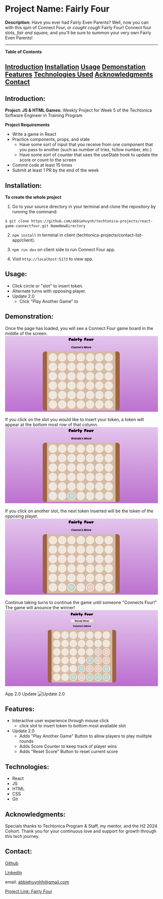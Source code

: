 # Project Name: Fairly Four

**Description:**
Have you ever had Fairly Even Parents? Well, now you can with this spin of Connect Four, or *cought cough* Fairly Four! Connect four slots, *fair and square,* and you'll be sure to summon your very own Fairly Even Parents!

---

**Table of Contents**

[Introduction](#introduction)
[Installation](#installation)
[Usage](#usage)
[Demonstation](#demonstration)
[Features](#features)
[Technologies Used](#technologies-used)
[Acknowledgments](#acknowledgments)
[Contact](#contact)
---

## Introduction: 
**Project: JS & HTML Games:**
Weekly Project for Week 5 of the Techtonica Software Engineer in Training Program

**Project Requirements**
- Write a game in React
- Practice components, props, and state
    - Have some sort of input that you receive from one component that you pass to another (such as number of tries, hi/low number, etc.)
    - Have some sort of counter that uses the useState hook to update the score or count to the screen
- Commit code at least 15 times
- Submit at least 1 PR by the end of the week

## Installation: 
**To create the whole project**
1.  Go to your source directory in your terminal and clone the repository by running the command:

```
$ git clone https://github.com/abbiehuynh/techtonica-projects/react-game-connectfour.git NameNewDirectory
```
2. `npm install` in terminal in client (techtonica-projects/contact-list-app/client).

3. `npm run dev` on client side to run Connect Four app.

4. Visit `http://localhost:5173` to view app.

## Usage: 
- Click circle or "slot" to insert token.
- Alternate turns with opposing player.  
- Update 2.0
    - Click "Play Another Game" to 

## Demonstration:

Once the page has loaded, you will see a Connect Four game board in the middle of the screen.
![Load Game](readme-images/fairlyFour-loadGame.png)

If you click on the slot you would like to insert your token, a token will appear at the bottom most row of that column.  
![First Token](readme-images/fairlyFour-firstToken.png)

If you click on another slot, the next token inserted will be the token of the opposing player. 
![Tokens](readme-images/fairlyFour-tokens.png)

Continue taking turns to continue the game until someone "Connects Four!" The game will anounce the winner!
![Win Game](readme-images/fairlyFour-winGame.png)

App 2.0 Update
![Update 2.0](/readme-images/connect-four2.0.png)

## Features: 
- Interactive user experience through mouse click
    - click slot to insert token to bottom most available slot
- Update 2.0
    - Adds "Play Another Game" Button to allow players to play mulitple rounds
    - Adds Score Counter to keep track of player wins
    - Adds "Reset Score" Button to reset current score

## Technologies: 
- React
- JS       
- HTML
- CSS
- Git

## Acknowledgments:
Specials thanks to Techtonica Program & Staff, my mentor, and the H2 2024 Cohort. Thank you for your continuous love and support for growth through this tech journey. 

## Contact: 
[Github](https://github.com/abbiehuynh)

[LinkedIn](https://www.linkedin.com/in/abbie-huynh/)

email: abbiehuynhh@gmail.com

[Project Link: Fairly Four](https://github.com/abbiehuynh/techtonica-projects/tree/react-game/react-game-connectfour)